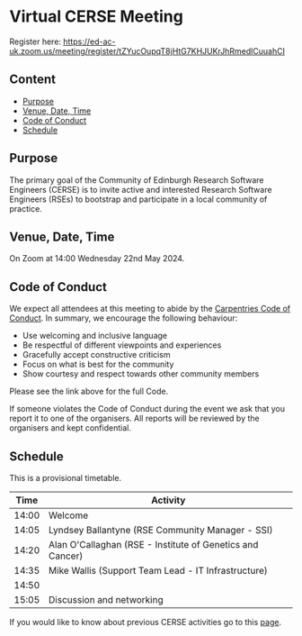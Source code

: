 # Virtual CERSE Meeting

Register here: https://ed-ac-uk.zoom.us/meeting/register/tZYucOupqT8jHtG7KHJUKrJhRmedlCuuahCI

## Content
* [Purpose](#purpose)
* [Venue, Date, Time](#venue-date-time)
* [Code of Conduct](#code-of-conduct)
* [Schedule](#schedule)

## Purpose

The primary goal of the Community of Edinburgh Research Software Engineers (CERSE) is to invite active and interested Research Software Engineers (RSEs) to bootstrap and participate in a local community of practice.

## Venue, Date, Time

On Zoom at 14:00 Wednesday 22nd May 2024.

## Code of Conduct

We expect all attendees at this meeting to abide by the [Carpentries Code of Conduct](https://docs.carpentries.org/topic_folders/policies/code-of-conduct.html). In summary, we encourage the following behaviour:

* Use welcoming and inclusive language
* Be respectful of different viewpoints and experiences
* Gracefully accept constructive criticism
* Focus on what is best for the community
* Show courtesy and respect towards other community members

Please see the link above for the full Code.

If someone violates the Code of Conduct during the event we ask that you report it to one of the organisers. All reports will be reviewed by the organisers and kept confidential.  

## Schedule

This is a provisional timetable.

|Time  | Activity      |
|------| ------|
|14:00| Welcome |
|14:05| Lyndsey Ballantyne (RSE Community Manager - SSI) |
|14:20| Alan O'Callaghan (RSE - Institute of Genetics and Cancer) |
|14:35| Mike Wallis (Support Team Lead - IT Infrastructure)|
|14:50| |
|15:05| Discussion and networking |

If you would like to know about previous CERSE activities go to this [page](https://cerse.github.io/).
